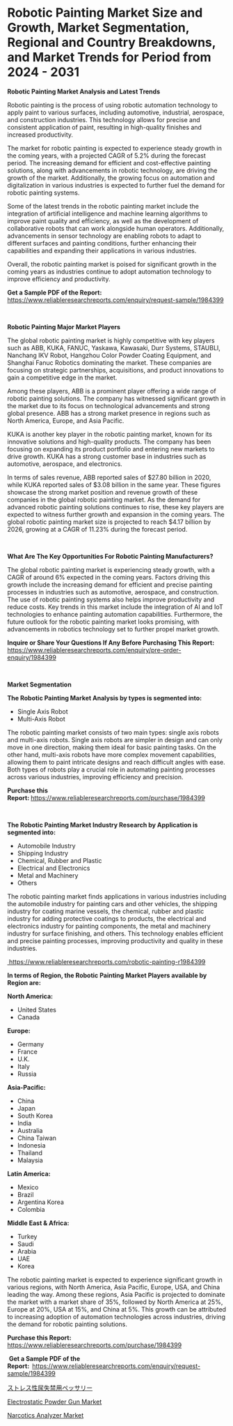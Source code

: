 <p><h1>Robotic Painting Market Size and Growth, Market Segmentation, Regional and Country Breakdowns, and Market Trends for Period from 2024 -  2031</h1></p><p><strong>Robotic Painting Market Analysis and Latest Trends</strong></p>
<p><p>Robotic painting is the process of using robotic automation technology to apply paint to various surfaces, including automotive, industrial, aerospace, and construction industries. This technology allows for precise and consistent application of paint, resulting in high-quality finishes and increased productivity. </p><p>The market for robotic painting is expected to experience steady growth in the coming years, with a projected CAGR of 5.2% during the forecast period. The increasing demand for efficient and cost-effective painting solutions, along with advancements in robotic technology, are driving the growth of the market. Additionally, the growing focus on automation and digitalization in various industries is expected to further fuel the demand for robotic painting systems. </p><p>Some of the latest trends in the robotic painting market include the integration of artificial intelligence and machine learning algorithms to improve paint quality and efficiency, as well as the development of collaborative robots that can work alongside human operators. Additionally, advancements in sensor technology are enabling robots to adapt to different surfaces and painting conditions, further enhancing their capabilities and expanding their applications in various industries. </p><p>Overall, the robotic painting market is poised for significant growth in the coming years as industries continue to adopt automation technology to improve efficiency and productivity.</p></p>
<p><strong>Get a Sample PDF of the Report:&nbsp;</strong> <a href="https://www.reliableresearchreports.com/enquiry/request-sample/1984399">https://www.reliableresearchreports.com/enquiry/request-sample/1984399</a></p>
<p>&nbsp;</p>
<p><strong>Robotic Painting Major Market Players</strong></p>
<p><p>The global robotic painting market is highly competitive with key players such as ABB, KUKA, FANUC, Yaskawa, Kawasaki, Durr Systems, STAUBLI, Nanchang IKV Robot, Hangzhou Color Powder Coating Equipment, and Shanghai Fanuc Robotics dominating the market. These companies are focusing on strategic partnerships, acquisitions, and product innovations to gain a competitive edge in the market.</p><p>Among these players, ABB is a prominent player offering a wide range of robotic painting solutions. The company has witnessed significant growth in the market due to its focus on technological advancements and strong global presence. ABB has a strong market presence in regions such as North America, Europe, and Asia Pacific.</p><p>KUKA is another key player in the robotic painting market, known for its innovative solutions and high-quality products. The company has been focusing on expanding its product portfolio and entering new markets to drive growth. KUKA has a strong customer base in industries such as automotive, aerospace, and electronics.</p><p>In terms of sales revenue, ABB reported sales of $27.80 billion in 2020, while KUKA reported sales of $3.08 billion in the same year. These figures showcase the strong market position and revenue growth of these companies in the global robotic painting market. As the demand for advanced robotic painting solutions continues to rise, these key players are expected to witness further growth and expansion in the coming years. The global robotic painting market size is projected to reach $4.17 billion by 2026, growing at a CAGR of 11.23% during the forecast period.</p></p>
<p>&nbsp;</p>
<p><strong>What Are The Key Opportunities For Robotic Painting Manufacturers?</strong></p>
<p><p>The global robotic painting market is experiencing steady growth, with a CAGR of around 6% expected in the coming years. Factors driving this growth include the increasing demand for efficient and precise painting processes in industries such as automotive, aerospace, and construction. The use of robotic painting systems also helps improve productivity and reduce costs. Key trends in this market include the integration of AI and IoT technologies to enhance painting automation capabilities. Furthermore, the future outlook for the robotic painting market looks promising, with advancements in robotics technology set to further propel market growth.</p></p>
<p><strong>Inquire or Share Your Questions If Any Before Purchasing This Report:</strong> <a href="https://www.reliableresearchreports.com/enquiry/pre-order-enquiry/1984399">https://www.reliableresearchreports.com/enquiry/pre-order-enquiry/1984399</a></p>
<p>&nbsp;</p>
<p><strong>Market Segmentation</strong></p>
<p><strong>The Robotic Painting Market Analysis by types is segmented into:</strong></p>
<p><ul><li>Single Axis Robot</li><li>Multi-Axis Robot</li></ul></p>
<p><p>The robotic painting market consists of two main types: single axis robots and multi-axis robots. Single axis robots are simpler in design and can only move in one direction, making them ideal for basic painting tasks. On the other hand, multi-axis robots have more complex movement capabilities, allowing them to paint intricate designs and reach difficult angles with ease. Both types of robots play a crucial role in automating painting processes across various industries, improving efficiency and precision.</p></p>
<p><strong>Purchase this Report:&nbsp;</strong><a href="https://www.reliableresearchreports.com/purchase/1984399">https://www.reliableresearchreports.com/purchase/1984399</a></p>
<p>&nbsp;</p>
<p><strong>The Robotic Painting Market Industry Research by Application is segmented into:</strong></p>
<p><ul><li>Automobile Industry</li><li>Shipping Industry</li><li>Chemical, Rubber and Plastic</li><li>Electrical and Electronics</li><li>Metal and Machinery</li><li>Others</li></ul></p>
<p><p>The robotic painting market finds applications in various industries including the automobile industry for painting cars and other vehicles, the shipping industry for coating marine vessels, the chemical, rubber and plastic industry for adding protective coatings to products, the electrical and electronics industry for painting components, the metal and machinery industry for surface finishing, and others. This technology enables efficient and precise painting processes, improving productivity and quality in these industries.</p></p>
<p><a href="https://www.reliableresearchreports.com/robotic-painting-r1984399">&nbsp;https://www.reliableresearchreports.com/robotic-painting-r1984399</a></p>
<p><strong>In terms of Region, the Robotic Painting Market Players available by Region are:</strong></p>
<p>
    <p> <strong> North America: </strong>
        <ul>
            <li>United States</li>
            <li>Canada</li>
        </ul>
        </p> 
    <p> <strong> Europe: </strong>
        <ul>
            <li>Germany</li>
            <li>France</li>
            <li>U.K.</li>
            <li>Italy</li>
            <li>Russia</li>
        </ul>
        </p> 
    <p> <strong> Asia-Pacific: </strong>
        <ul>
            <li>China</li>
            <li>Japan</li>
            <li>South Korea</li>
            <li>India</li>
            <li>Australia</li>
            <li>China Taiwan</li>
            <li>Indonesia</li>
            <li>Thailand</li>
            <li>Malaysia</li>
        </ul>
        </p> 
    <p> <strong> Latin America: </strong>
        <ul>
            <li>Mexico</li>
            <li>Brazil</li>
            <li>Argentina Korea</li>
            <li>Colombia</li>
        </ul>
        </p> 
    <p> <strong> Middle East & Africa: </strong>
        <ul>
            <li>Turkey</li>
            <li>Saudi</li>
            <li>Arabia</li>
            <li>UAE</li>
            <li>Korea</li>
        </ul>
    </p>
    </p>
<p><p>The robotic painting market is expected to experience significant growth in various regions, with North America, Asia Pacific, Europe, USA, and China leading the way. Among these regions, Asia Pacific is projected to dominate the market with a market share of 35%, followed by North America at 25%, Europe at 20%, USA at 15%, and China at 5%. This growth can be attributed to increasing adoption of automation technologies across industries, driving the demand for robotic painting solutions.</p></p>
<p><strong>Purchase this Report: </strong><a href="https://www.reliableresearchreports.com/purchase/1984399">https://www.reliableresearchreports.com/purchase/1984399</a></p>
<p>&nbsp;<strong>Get a Sample PDF of the Report:&nbsp;&nbsp;</strong><a href="https://www.reliableresearchreports.com/enquiry/request-sample/1984399">https://www.reliableresearchreports.com/enquiry/request-sample/1984399</a></p>
<p><strong></strong></p>
<p><p><a href="https://github.com/jkjreqjscoxx7/Market-Research-Report-List-1/blob/main/516475842476.md">ストレス性尿失禁用ペッサリー</a></p><p><a href="https://github.com/jerrycopelandthomaswsqd8q/Market-Research-Report-List-2/blob/main/electrostatic-powder-gun-market.md">Electrostatic Powder Gun Market</a></p><p><a href="https://github.com/brenzgnarento/Market-Research-Report-List-2/blob/main/narcotics-analyzer-market.md">Narcotics Analyzer Market</a></p></p>